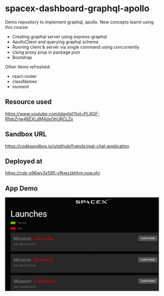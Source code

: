 # spacex-dashboard-graphql-apollo

Demo repository to implement graphql, apollo. New concepts learnt using this course:
- Creating graphql server using express-graphql
- ApolloClient and querying graphql schema
- Running client & server via single command using concurrently
- Using proxy prop in package.json
- Bootstrap

Other items refreshed:
- react-router
- classNames
- moment

## Resource used
https://www.youtube.com/playlist?list=PLillGF-RfqbZrjw48EXLdM4dsOhURCLZx

## Sandbox URL
https://codesandbox.io/s/github/fraindz/real-chat-application

## Deployed at
https://csb-o96wv3x595-yfkwzzkhhm.now.sh/

## App Demo
![](app-demo.gif)
